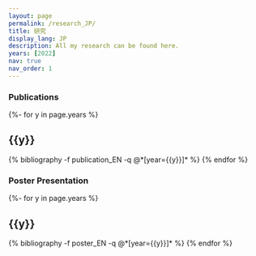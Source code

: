 ```yaml
---
layout: page
permalink: /research_JP/
title: 研究
display_lang: JP
description: All my research can be found here.
years: [2022]
nav: true
nav_order: 1
---
```

<!-- _pages/publications.md -->


### **Publications**

<div class="publications">

{%- for y in page.years %}
  <h2 class="year">{{y}}</h2>
  {% bibliography -f publication_EN -q @*[year={{y}}]* %}
{% endfor %}

</div>


### **Poster Presentation**

<div class="publications">

{%- for y in page.years %}
  <h2 class="year">{{y}}</h2>
  {% bibliography -f poster_EN -q @*[year={{y}}]* %}
{% endfor %}

</div>
